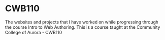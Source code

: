 # CWB110
The websites and projects that I have worked on while progressing through the course Intro to Web Authoring. This is a course taught at the Community College of Aurora - CWB110
